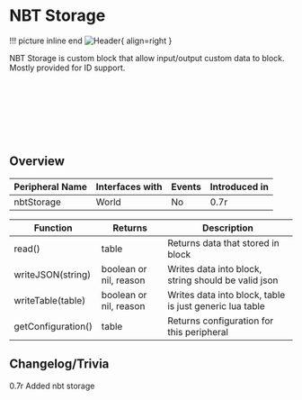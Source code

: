 # NBT Storage

!!! picture inline end
    ![Header](){ align=right }

NBT Storage is custom block that allow input/output custom data to block. Mostly provided for ID support.

<br><br><br><br><br><br>

## Overview

| Peripheral Name     | Interfaces with | Events | Introduced in |
| ------------------- | --------------- | ------ | ------------- |
| nbtStorage          | World           | No     | 0.7r          |


| Function           | Returns                | Description                                             |
| ------------------ | ---------------------- | ------------------------------------------------------- |
| read()             | table                  | Returns data that stored in block                       |
| writeJSON(string)  | boolean or nil, reason | Writes data into block, string should be valid json     |
| writeTable(table)  | boolean or nil, reason | Writes data into block, table is just generic lua table |
| getConfiguration() | table                  | Returns configuration for this peripheral               |

## Changelog/Trivia

0.7r
Added nbt storage
